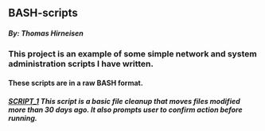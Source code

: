 ## BASH-scripts
##### By: Thomas Hirneisen

### This project is an example of some simple network and system administration scripts I have written.

#### These scripts are in a raw BASH format. 


##### [SCRIPT_1](https://github.com/Thoimrn/BASH-scripts/blob/94b4cedf6846a9fefe555f99445fcfebdfb226eb/MvFile30) This script is a basic file cleanup that moves files modified more than 30 days ago. It also prompts user to confirm action before running.
